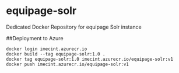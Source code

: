 # equipage-solr
Dedicated Docker Repository for equipage Solr instance

##Deployment to Azure
```shell script
docker login imecint.azurecr.io
docker build --tag equipage-solr:1.0 .
docker tag equipage-solr:1.0 imecint.azurecr.io/equipage-solr:v1
docker push imecint.azurecr.io/equipage-solr:v1
```
